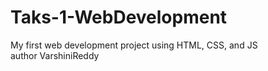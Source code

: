 # Taks-1-WebDevelopment
My first web development project using HTML, CSS, and JS
<br>
author VarshiniReddy
